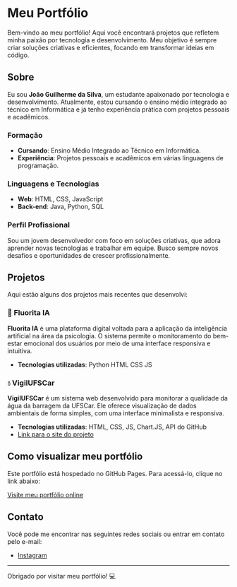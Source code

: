 # Meu Portfólio

Bem-vindo ao meu portfólio! Aqui você encontrará projetos que refletem minha paixão por tecnologia e desenvolvimento. Meu objetivo é sempre criar soluções criativas e eficientes, focando em transformar ideias em código.

## Sobre

Eu sou **João Guilherme da Silva**, um estudante apaixonado por tecnologia e desenvolvimento. Atualmente, estou cursando o ensino médio integrado ao técnico em Informática e já tenho experiência prática com projetos pessoais e acadêmicos.

### Formação
- **Cursando**: Ensino Médio Integrado ao Técnico em Informática.
- **Experiência**: Projetos pessoais e acadêmicos em várias linguagens de programação.

### Linguagens e Tecnologias
- **Web**: HTML, CSS, JavaScript
- **Back-end**: Java, Python, SQL

### Perfil Profissional
Sou um jovem desenvolvedor com foco em soluções criativas, que adora aprender novas tecnologias e trabalhar em equipe. Busco sempre novos desafios e oportunidades de crescer profissionalmente.

## Projetos

Aqui estão alguns dos projetos mais recentes que desenvolvi:

### 🧠 Fluorita IA
**Fluorita IA** é uma plataforma digital voltada para a aplicação da inteligência artificial na área da psicologia. O sistema permite o monitoramento do bem-estar emocional dos usuários por meio de uma interface responsiva e intuitiva.

- **Tecnologias utilizadas**: Python HTML CSS JS
  
### 💧 VigilUFSCar
**VigilUFSCar** é um sistema web desenvolvido para monitorar a qualidade da água da barragem da UFSCar. Ele oferece visualização de dados ambientais de forma simples, com uma interface minimalista e responsiva.

- **Tecnologias utilizadas**: HTML, CSS, JS, Chart.JS, API do GitHub
- [Link para o site do projeto](https://ghostdev-creator.github.io/VigilUFSCar/)

## Como visualizar meu portfólio

Este portfólio está hospedado no GitHub Pages. Para acessá-lo, clique no link abaixo:

[Visite meu portfólio online]([https://seu-usuario.github.io/seu-repositorio](https://ghostdev-creator.github.io/Portfolio-GhostDev/))

## Contato

Você pode me encontrar nas seguintes redes sociais ou entrar em contato pelo e-mail:

- [Instagram](https://www.instagram.com/itsjoaoguilherme_/)

---

Obrigado por visitar meu portfólio! 💻
